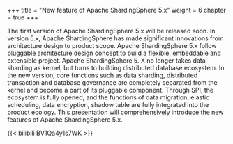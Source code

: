 +++
title = "New feature of Apache ShardingSphere 5.x"
weight = 6
chapter = true
+++

The first version of Apache ShardingSphere 5.x will be released soon. In version 5.x, Apache ShardingSphere has made significant innovations from architecture design to product scope. Apache ShardingSphere 5.x follow pluggable architecture design concept to build a flexible, embeddable and extensible project. Apache ShardingSphere 5. X no longer takes data sharding as kernel, but turns to building distributed database ecosystem. In the new version, core functions such as data sharding, distributed transaction and database governance are completely separated from the kernel and become a part of its pluggable component. Through SPI, the ecosystem is fully opened, and the functions of data migration, elastic scheduling, data encryption, shadow table are fully integrated into the product ecology. This presentation will comprehensively introduce the new features of Apache ShardingSphere 5.x.

{{< bilibili BV1Qa4y1s7WK >}}
